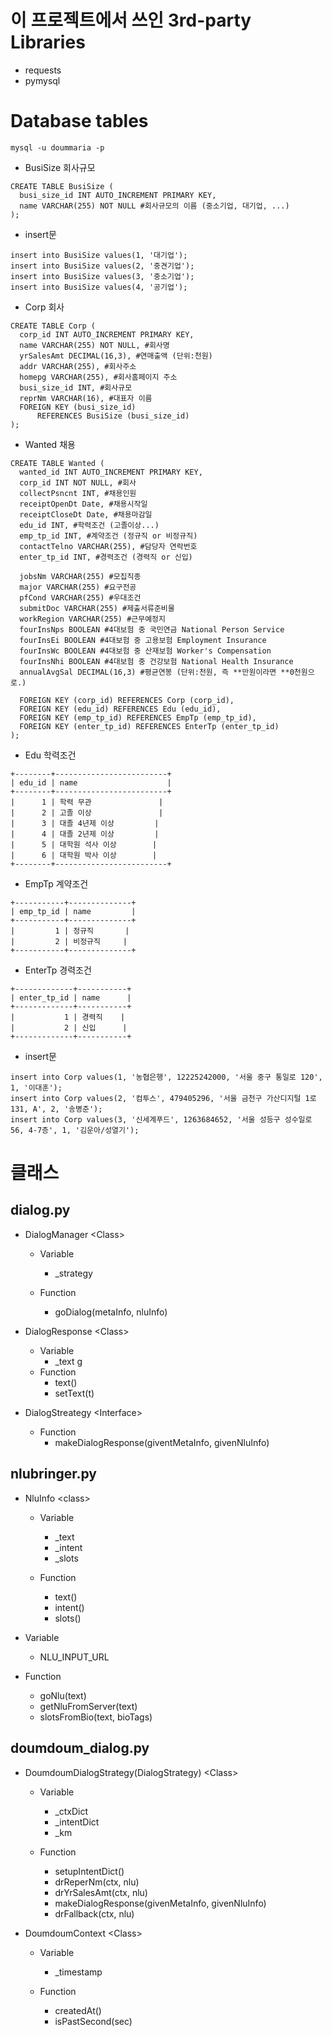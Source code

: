 이 프로젝트에서 쓰인 3rd-party Libraries
=========================================
* requests
* pymysql

Database tables
===============
```
mysql -u doummaria -p
```

* BusiSize 회사규모
``` mysql
CREATE TABLE BusiSize (
  busi_size_id INT AUTO_INCREMENT PRIMARY KEY,
  name VARCHAR(255) NOT NULL #회사규모의 이름 (중소기업, 대기업, ...)
);
```
* insert문
``` mysql
insert into BusiSize values(1, '대기업');
insert into BusiSize values(2, '중견기업');
insert into BusiSize values(3, '중소기업');
insert into BusiSize values(4, '공기업');
```
* Corp 회사
``` mysql
CREATE TABLE Corp (
  corp_id INT AUTO_INCREMENT PRIMARY KEY,
  name VARCHAR(255) NOT NULL, #회사명
  yrSalesAmt DECIMAL(16,3), #연매출액 (단위:천원)
  addr VARCHAR(255), #회사주소
  homepg VARCHAR(255), #회사홈페이지 주소
  busi_size_id INT, #회사규모
  reprNm VARCHAR(16), #대표자 이름
  FOREIGN KEY (busi_size_id)
      REFERENCES BusiSize (busi_size_id)
);
```
* Wanted 채용
``` mysql
CREATE TABLE Wanted (
  wanted_id INT AUTO_INCREMENT PRIMARY KEY,
  corp_id INT NOT NULL, #회사
  collectPsncnt INT, #채용인원
  receiptOpenDt Date, #채용시작일
  receiptCloseDt Date, #채용마감일
  edu_id INT, #학력조건 (고졸이상...)
  emp_tp_id INT, #계약조건 (정규직 or 비정규직)
  contactTelno VARCHAR(255), #담당자 연락번호
  enter_tp_id INT, #경력조건 (경력직 or 신입)

  jobsNm VARCHAR(255) #모집직종
  major VARCHAR(255) #요구전공
  pfCond VARCHAR(255) #우대조건
  submitDoc VARCHAR(255) #제출서류준비물
  workRegion VARCHAR(255) #근무예정지
  fourInsNps BOOLEAN #4대보험 중 국민연금 National Person Service
  fourInsEi BOOLEAN #4대보험 중 고용보험 Employment Insurance
  fourInsWc BOOLEAN #4대보험 중 산재보험 Worker's Compensation
  fourInsNhi BOOLEAN #4대보험 중 건강보험 National Health Insurance
  annualAvgSal DECIMAL(16,3) #평균연봉 (단위:천원, 즉 **만원이라면 **0천원으로.)

  FOREIGN KEY (corp_id) REFERENCES Corp (corp_id),
  FOREIGN KEY (edu_id) REFERENCES Edu (edu_id),
  FOREIGN KEY (emp_tp_id) REFERENCES EmpTp (emp_tp_id),
  FOREIGN KEY (enter_tp_id) REFERENCES EnterTp (enter_tp_id)
);
```
* Edu 학력조건
```
+--------+-------------------------+
| edu_id | name                    |
+--------+-------------------------+
|      1 | 학력 무관               |
|      2 | 고졸 이상               |
|      3 | 대졸 4년제 이상         |
|      4 | 대졸 2년제 이상         |
|      5 | 대학원 석사 이상        |
|      6 | 대학원 박사 이상        |
+--------+-------------------------+
```
* EmpTp 계약조건
```
+-----------+--------------+
| emp_tp_id | name         |
+-----------+--------------+
|         1 | 정규직       |
|         2 | 비정규직     |
+-----------+--------------+
```
* EnterTp 경력조건
```
+-------------+-----------+
| enter_tp_id | name      |
+-------------+-----------+
|           1 | 경력직    |
|           2 | 신입      |
+-------------+-----------+
```
* insert문
```
insert into Corp values(1, '농협은행', 12225242000, '서울 중구 통일로 120', 1, '이대훈');
insert into Corp values(2, '컴투스', 479405296, '서울 금천구 가산디지털 1로 131, A', 2, '송병준');
insert into Corp values(3, '신세계푸드', 1263684652, '서울 성등구 성수일로 56, 4-7층', 1, '김운아/성열기');
```



클래스
=========

## dialog.py

- DialogManager \<Class>
  - Variable
    - _strategy

  - Function
    - goDialog(metaInfo, nluInfo)

- DialogResponse \<Class>
  - Variable
    - _text
g
  - Function
    - text()
    - setText(t)

- DialogStreategy \<Interface>
  - Function
    - makeDialogResponse(giventMetaInfo, givenNluInfo)

## nlubringer.py

- NluInfo \<class>
  - Variable
    - _text
    - _intent
    - _slots

  - Function
    - text()
    - intent()
    - slots()

- Variable
  - NLU_INPUT_URL

- Function
  - goNlu(text)
  - getNluFromServer(text)
  - slotsFromBio(text, bioTags)

## doumdoum_dialog.py

- DoumdoumDialogStrategy(DialogStrategy) \<Class>
  - Variable
    - _ctxDict
    - _intentDict
    - _km

  - Function
    - setupIntentDict()
    - drReperNm(ctx, nlu)
    - drYrSalesAmt(ctx, nlu)
    - makeDialogResponse(givenMetaInfo, givenNluInfo)
    - drFallback(ctx, nlu)

- DoumdoumContext \<Class>
  - Variable
    - _timestamp
    
  - Function
    - createdAt()
    - isPastSecond(sec)